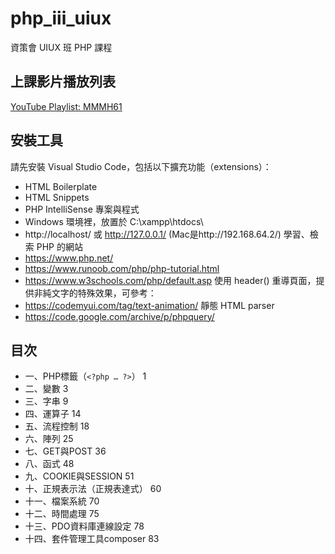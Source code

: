 # php_iii_uiux
資策會 UIUX 班 PHP 課程

## 上課影片播放列表
[YouTube Playlist: MMMH61](https://www.youtube.com/playlist?list=PLV4FeK54eNbzDZLD50LFpkI3AZ4FJ-j8o "MMMH61")

## 安裝工具
請先安裝 Visual Studio Code，包括以下擴充功能（extensions）：
- HTML Boilerplate
- HTML Snippets
- PHP IntelliSense
專案與程式
- Windows 環境裡，放置於 C:\xampp\htdocs\
- http://localhost/ 或 http://127.0.0.1/ (Mac是http://192.168.64.2/)
學習、檢索 PHP 的網站
- https://www.php.net/
- https://www.runoob.com/php/php-tutorial.html
- https://www.w3schools.com/php/default.asp
使用 header() 重導頁面，提供非純文字的特殊效果，可參考：
- https://codemyui.com/tag/text-animation/
靜態 HTML parser
- https://code.google.com/archive/p/phpquery/


## 目次
- 一、PHP標籤（```<?php … ?>```）	1
- 二、變數	3
- 三、字串	9
- 四、運算子	14
- 五、流程控制	18
- 六、陣列	25
- 七、GET與POST	36
- 八、函式	48
- 九、COOKIE與SESSION	51
- 十、正規表示法（正規表達式）	60
- 十一、檔案系統	70
- 十二、時間處理	75
- 十三、PDO資料庫連線設定	78
- 十四、套件管理工具composer	83
